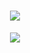 <h1 align="center"> <a href="https://sunguoqi.com/"> <img src="https://readme-typing-svg.herokuapp.com/?lines=console.log(%22Hello%2C%20World!%22);欢迎访问我的主页!&center=true&size=27"> </a> </h1>

<div align="center"> <img src="https://fabianocouto-activity-graph.vercel.app/graph/?username=bystart" /> </div>
